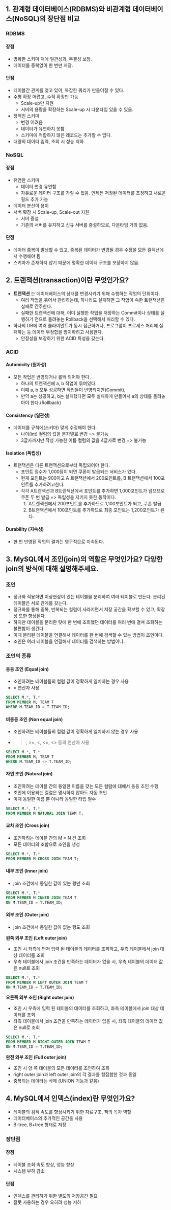 ## 1. 관계형 데이터베이스(RDBMS)와 비관계형 데이터베이스(NoSQL)의 장단점 비교

### RDBMS

#### 장점

- 명확한 스키마 덕에 일관성과, 무결성 보장.
- 데이터를 중복없이 한 번만 저장.

#### 단점

- 테이블간 관계를 맺고 있어, 복잡한 쿼리가 만들어질 수 있다.
- 수평 확장 어렵고, 수직 확장만 가능
	- Scale-up만 지원
	- 서버의 용량을 확장하는 Scale-up 시 다운타임 있을 수 있음.
- 정적인 스키마
	- 변경 어려움
	- 데이터가 유연하지 못함
	- 스키마에 적합하지 않은 레코드는 추가할 수 없다.
- 대량의 데이터 입력, 조회 시 성능 저하.


### NoSQL

#### 장점

- 유연한 스키마
	- 데이터 변경 유연함
	- 자유로운 데이터 구조를 가질 수 있음. 언제든 저장된 데이터를 조정하고 새로운 필드 추가 가능
- 데이터 분산이 용이
- 서버 확장 시 Scale-up, Scale-out 지원
	- 서버 증설
	- 기존의 서버를 유지하고 신규 서버를 증설하므로, 다운타임 거의 없음.

#### 단점

- 데이터 중복이 발생할 수 있고, 중복된 데이터가 변경될 경우 수정을 모든 컬렉션에서 수행해야 됨
- 스키마가 존재하지 않기 때문에 명확한 데이터 구조를 보장하지 않음.

## 2. 트랜잭션(transaction)이란 무엇인가요?

- __트랜잭션__ 는 데이터베이스의 상태를 변경시키기 위해 수행하는 작업의 단위이다.
	- 여러 작업을 묶어서 관리하는데, 하나라도 실패하면 그 작업이 속한 트랜잭션은 실패로 간주한다. 
	- 실패한 트랜잭션에 대해, 이미 실행한 작업을 저장하는 Commit이나 상태를 실행하기 전으로 돌려놓는 Rollback을 선택해서 처리할 수 있다.
- 하나의 DB에 여러 클라이언트가 동시 접근하거나, 프로그램이 프로세스 처리에 실패하는 등 데이터 부정합을 방지하려고 사용한다.
	- 안정성을 보장하기 위한 ACID 특성을 갖는다.

### ACID

#### Automicity (원자성)

- 모든 작업은 반영되거나 롤백 되어야 한다.
	- 하나의 트랜잭션에 a, b 작업이 묶여있다.
	- 이때 a, b 모두 성공하면 작업들이 반영되지만(Commit),
	- 만약 a는 성공하고, b는 실패했다면 모두 실패하게 만들어서 a의 상태를 돌려놓아야 한다.(Rollback)


#### Consistency (일관성)

- 데이터를 규칙에(스키마) 맞게 수정해야 한다.
	- 나이(int) 컬럼의 값을 문자열로 변경 => 불가능
	- 3글자까지만 작성 가능한 이름 컬럼의 값을 4글자로 변경 => 불가능

#### Isolation (독립성)

- 트랜잭션은 다른 트랜잭션으로부터 독립되어야 한다.
	- 포인트 점수가 1,000점이 되면 쿠폰이 발급되는 서비스가 있다.
	- 현재 포인트는 900이고 A 트랜잭션에서 200포인트를, B 트랜잭션에서 100포인트를 추가하려고한다.
	- 각각 A트랜잭션과 B트랜잭션에서 포인트를 추가하면 1,000포인트가 넘으므로 쿠폰 두 번 발급 => 독립성을 지키지 못한 동작이다.
		1. A트랜잭션에서 200포인트를 추가하므로 1,100포인트가 되고, 쿠폰 발급
		2. B트랜잭션에서 100포인트를 추가하므로 최종 포인트는 1,200포인트가 된다.
	
#### Durability (지속성)

- 한 번 반영된 작업의 결과는 영구적으로 지속된다.

## 3. MySQL에서 조인(join)의 역할은 무엇인가요? 다양한 join의 방식에 대해 설명해주세요.

### 조인

- 정규화 적용하면 이상현상이 있는 테이블을 분리하여 여러 테이블로 만든다. 분리된 테이블은 서로 관계를 갖는다.
- 정규화를 통해 중복, 반복되는 컬럼이 사라지면서 저장 공간을 확보할 수 있고, 확장성 또한 향상된다.
- 하지만 테이블을 분리한 탓에 한 번에 조회했던 데이터를 여러 번에 걸쳐 조회하는 불편함이 생긴다.
- 이때 분리된 테이블을 연결해서 데이터를 한 번에 검색할 수 있는 방법이 조인이다.
- 조인은 여러 테이블을 연결해서 데이터를 검색하는 방법이다.

### 조인의 종류

#### 동등 조인 (Equal join)

- 조인하려는 테이블들의 컬럼 값이 정확하게 일치하는 경우 사용
- = 연산자 사용

```sql
SELECT M.*, T.*
FROM MEMBER M, TEAM T
WHERE M.TEAM_ID = T.TEAM_ID;
```

#### 비동등 조인 (Non equal join)

- 조인하려는 테이블들의 컬럼 값이 정확하게 일치하지 않는 경우 사용
- >, >=, <, <=, <> 등의 연산자 사용

```sql
SELECT M.*, T.*
FROM MEMBER M, TEAM T
WHERE M.TEAM_ID <> T.TEAM_ID;
```

#### 자연 조인 (Natural join)

- 조인하려는 테이블 간의 동일한 이름을 갖는 모든 컬럼에 대해서 동등 조인 수행
- 조인에 이용되는 컬럼은 명시하지 않아도 자동 조인
- 이때 동일한 이름 뿐 아니라 동일한 타입 필수

```sql
SELECT M.*, T.*
FROM MEMBER M NATURAL JOIN TEAM T;
```

#### 교차 조인 (Cross join)

- 조인하려는 테이블 간의 M * N 건 조회
- 모든 데이터의 조합으로 조인을 생성

```sql
SELECT M.*, T.*
FROM MEMBER M CROSS JOIN TEAM T;
```

#### 내부 조인 (Inner join)

- join 조건에서 동일한 값이 있는 행만 조회

```sql
SELECT M.*, T.*
FROM MEMBER M INNER JOIN TEAM T
ON M.TEAM_ID = T.TEAM_ID;
```

#### 외부 조인 (Outer join)

- join 조건에서 동일한 값이 없는 행도 조회

__왼쪽 외부 조인 (Left outer join)__

- 조인 시 좌측에 먼저 입력 된 테이블의 데이터를 조회하고, 우측 테이블에서 join 대상 데이터를 조회
- 우측 테이블에서 join 조건을 만족하는 데이터가 없을 시, 우측 테이블의 데이터 값은 null로 조회

```sql
SELECT M.*, T.*
FROM MEMBER M LEFT OUTER JOIN TEAM T
ON M.TEAM_ID = T.TEAM_ID;
```

__오른쪽 외부 조인 (Right outer join)__

- 조인 시 우측에 입력 된 테이블의 데이터를 조회하고, 좌측 테이블에서 join 대상 데이터를 조회
- 좌측 테이블에서 join 조건을 만족하는 데이터가 없을 시, 좌측 테이블의 데이터 값은 null로 조회

```sql
SELECT M.*, T.*
FROM MEMBER M RIGHT OUTER JOIN TEAM T
ON M.TEAM_ID = T.TEAM_ID;
```

__완전 외부 조인 (Full outer join)__

- 조인 시 양 쪽 테이블의 모든 데이터를 조인하여 조회
- right outer join과 left outer join의 각 결과를 합집합한 것과 동일
- 중복되는 데이터는 삭제 (UNION 기능과 같음)

## 4. MySQL에서 인덱스(index)란 무엇인가요?

- 테이블의 검색 속도를 향상시키기 위한 자료구조, 책의 목차 역할
- 데이터베이스의 추가적인 공간을 사용
- B-tree, B+tree 형태로 저장

### 장단점

#### 장점
- 테이블 조회 속도 향상, 성능 향상
- 시스템 부하 감소

#### 단점
- 인덱스를 관리하기 위한 별도의 저장공간 필요
- 잘못 사용하는 경우 오히려 성능 저하
